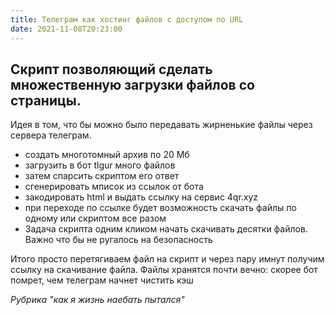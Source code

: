 ```yaml
---
title: Телеграм как хостинг файлов c доступом по URL
date: 2021-11-08T20:23:00
---
```


## Скрипт позволяющий сделать множественную загрузки файлов со страницы.

Идея в том, что бы можно было передавать жирненькие файлы через сервера телеграм.

- создать многотомный архив по 20 Мб
- загрузить в бот tlgur много файлов
- затем спарсить скриптом его ответ
- сгенерировать мписок из ссылок от бота
- закодировать html и выдать ссылку на сервис 4qr.xyz
- при переходе по ссылке будет возможность скачать файлы по одному или скриптом все разом
- Задача скрипта одним кликом начать скачивать десятки файлов. Важно что бы не ругалось на безопасность

Итого просто перетягиваем файл на скрипт и через пару имнут получим ссылку на скачивание файла. Файлы хранятся почти вечно: скорее бот помрет, чем телеграм начнет чистить кэш


_Рубрика "как я жизнь наебать пытался"_
